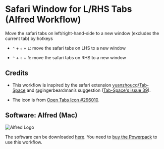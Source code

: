 # Safari Window for L/RHS Tabs (Alfred Workflow)

Move the safari tabs on left/right-hand-side to a new window (excludes the current tab) by hotkeys 

* `⌃` + `⇧` + `L`: move the safari tabs on LHS to a new window

* `⌃` + `⇧` + `R`: move the safari tabs on RHS to a new window

## Credits

* This workflow is inspired by the safari extension [yuanzhoucq/Tab-Space](https://github.com/yuanzhoucq/Tab-Space) and @gingerbeardman’s suggestion ([Tab-Space's issue 39](https://github.com/yuanzhoucq/Tab-Space/issues/39)).

* The icon is from [Open Tabs Icon #296010](https://icon-library.com/icon/open-tabs-icon-19.html).

## Software: Alfred (Mac)

![Alfred Logo](https://i.pinimg.com/originals/5c/23/a6/5c23a6723d3b19e892985fd918cf0aab.png)

The software can be downloaded [here](https://www.alfredapp.com/). You need to [buy the Powerpack](https://buy.alfredapp.com/) to use this workflow.
